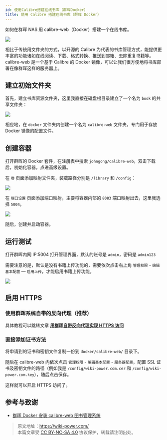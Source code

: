 ```yaml
---
id: 使用Calibre搭建在线书库（群晖Docker）
title: 使用 Calibre 搭建在线书库（群晖 Docker）
---
```


如何在群晖 NAS 用 calibre-web（Docker）搭建一个在线书库。

![](https://wiki-media-1253965369.cos.ap-guangzhou.myqcloud.com/img/20210429125418.png)

相比于传统用文件夹的方式，以开源的 Calibre 为代表的书库管理方式，能提供更丰富的功能诸如在线阅读、下载、格式转换、推送到邮箱、去除重复书籍等。calibre-web 是一个基于 Calibre 的 Docker 镜像，可以让我们很方便地将书库部署在像群晖这样的服务器上。

## 建立初始文件夹

首先，建立书库资源文件夹，这里我直接在磁盘根目录建立了一个名为 `book` 的共享文件夹：

![](https://wiki-media-1253965369.cos.ap-guangzhou.myqcloud.com/img/20210429214028.png)

相应地，在 `docker` 文件夹内创建一个名为 `calibre-web` 文件夹，专门用于存放 Docker 镜像的配置文件。

## 创建容器

打开群晖的 Docker 套件，在注册表中搜索 `johngong/calibre-web`，双击下载后，初始化容器，点进高级设置。

在 `卷` 页面添加映射文件夹，装载路径分别是 `/library` 和 `/config`：

![](https://wiki-media-1253965369.cos.ap-guangzhou.myqcloud.com/img/20210429214908.png)

在 `端口设置` 页面添加端口映射，主要将容器内部的 `8083` 端口映射出去，这里我选择 `5004`。

![](https://wiki-media-1253965369.cos.ap-guangzhou.myqcloud.com/img/20210429215121.png)

随后，创建并启动容器。

## 运行测试

打开群晖内网 IP:5004 打开管理界面，默认的账号是 `admin`，密码是 `admin123`

需要注意的是，默认是没有书籍上传功能的，需要依次点击右上角 `管理权限` - `编辑基本配置` — `启用上传`，才能启用书籍上传功能。

![](https://wiki-media-1253965369.cos.ap-guangzhou.myqcloud.com/img/20210429215628.png)

## 启用 HTTPS

### 使用群晖系统自带的反向代理（推荐）

具体教程可以跳转文章 [**用群晖自带反向代理实现 HTTPS 访问**](https://wiki-power.com/%E7%94%A8%E7%BE%A4%E6%99%96%E8%87%AA%E5%B8%A6%E5%8F%8D%E5%90%91%E4%BB%A3%E7%90%86%E5%AE%9E%E7%8E%B0HTTPS%E8%AE%BF%E9%97%AE)

### 直接添加证书方法

将申请到的证书和密钥文件复制一份到 `docker/calibre-web/` 目录下。

随后在 calibre-web 内依次点击 `管理权限` - `编辑基本配置` - `服务器配置`，配置 SSL 证书及密钥文件的路径（例如我是 `/config/wiki-power.com.cer` 和 `/config/wiki-power.com.key`），随后点击保存。

这样就可以开启 HTTPS 访问了。

## 参考与致谢

- [群晖 Docker 安装 calibre-web 图书管理系统](https://www.chrno.cn/index.php/docker/15.html)

> 原文地址：<https://wiki-power.com/>  
> 本篇文章受 [CC BY-NC-SA 4.0](https://creativecommons.org/licenses/by/4.0/deed.zh) 协议保护，转载请注明出处。
